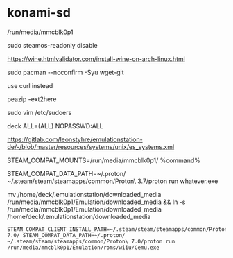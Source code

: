 # konami-sd

/run/media/mmcblk0p1

sudo steamos-readonly disable

https://wine.htmlvalidator.com/install-wine-on-arch-linux.html

sudo pacman --noconfirm -Syu wget-git

use curl instead

peazip -ext2here 

sudo vim /etc/sudoers

deck ALL=(ALL) NOPASSWD:ALL

https://gitlab.com/leonstyhre/emulationstation-de/-/blob/master/resources/systems/unix/es_systems.xml

STEAM_COMPAT_MOUNTS=/run/media/mmcblk0p1/ %command%

STEAM_COMPAT_DATA_PATH=~/.proton/ ~/.steam/steam/steamapps/common/Proton\ 3.7/proton run whatever.exe

mv /home/deck/.emulationstation/downloaded_media /run/media/mmcblk0p1/Emulation/downloaded_media && ln -s /run/media/mmcblk0p1/Emulation/downloaded_media /home/deck/.emulationstation/downloaded_media


```shell
STEAM_COMPAT_CLIENT_INSTALL_PATH=~/.steam/steam/steamapps/common/Proton\ 7.0/ STEAM_COMPAT_DATA_PATH=~/.proton/ ~/.steam/steam/steamapps/common/Proton\ 7.0/proton run /run/media/mmcblk0p1/Emulation/roms/wiiu/Cemu.exe
```
